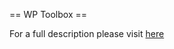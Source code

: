 == WP Toolbox ==

For a full description please visit [here](http://wordpress.org/plugins/wp-toolbox/)